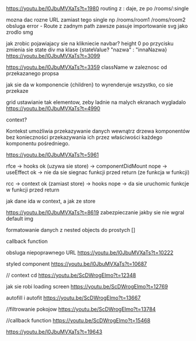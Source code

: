 https://youtu.be/l0JbuMVXaTs?t=1980 routing z : daje, ze po /rooms/:single

mozna dac rozne URL zamiast tego single np /rooms/room1 /rooms/room2
obsluga error - Route z zadnym path zawsze pasuje
importowanie svg jako zrodlo smg

jak zrobic pojawiajacy sie na klikniecie navbar?
height 0 po przycisku zmienia sie state div ma klase {stateValue? "nazwa" : "innaNazwa}
https://youtu.be/l0JbuMVXaTs?t=3099

https://youtu.be/l0JbuMVXaTs?t=3359
className w zaleznosc od przekazanego propsa

jak sie da w komponencie {children} to wyrenderuje wszystko, co sie przekaze

grid ustawianie tak elementow, zeby ladnie na malych ekranach wygladalo
https://youtu.be/l0JbuMVXaTs?t=4990

context?

Kontekst umożliwia przekazywanie danych wewnątrz drzewa komponentów bez konieczności przekazywania ich przez właściwości każdego komponentu pośredniego.

https://youtu.be/l0JbuMVXaTs?t=5961

rfce -> hooks             ok (uzywa sie store)
     -> componentDidMount nope
     -> useEffect         ok
     -> nie da sie siegnac funkcji przed return (ze funkcja w funkcji)

rcc  -> context           ok (zamiast store)
     -> hooks             nope
     -> da sie uruchomic funkcje w funkcji przed return

jak dane ida w context, a jak ze store

https://youtu.be/l0JbuMVXaTs?t=8619
zabezpieczanie jakby sie nie wgral default img

formatowanie danych z nested objects do prostych []

callback function


obsluga niepoprawnego URL
https://youtu.be/l0JbuMVXaTs?t=10222


styled component
https://youtu.be/l0JbuMVXaTs?t=10687

// context cd
https://youtu.be/ScDWrogElmo?t=12348

jak sie robi loading screen
https://youtu.be/ScDWrogElmo?t=12769

autofill i autofit
https://youtu.be/ScDWrogElmo?t=13667

//filtrowanie pokojow
https://youtu.be/ScDWrogElmo?t=13784

//callback function
https://youtu.be/ScDWrogElmo?t=15468


https://youtu.be/l0JbuMVXaTs?t=19643